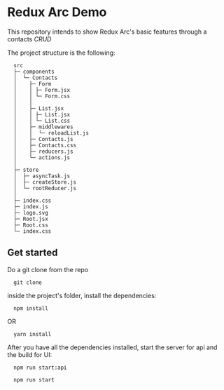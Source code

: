 # Redux Arc Demo

This repository intends to show Redux Arc's basic features through a  contacts *CRUD*

The project structure is the following:

```
  src
  ├─ components
  │  └─ Contacts
  │    ├─ Form
  │    │ ├─ Form.jsx
  │    │ └─ Form.css
  │    │
  │    ├─ List.jsx
  │    │ ├─ List.jsx
  │    │ └─ List.css
  │    ├─ middlewares
  │    │  └─ reloadList.js
  │    ├─ Contacts.js
  │    ├─ Contacts.css
  │    ├─ reducers.js
  │    └─ actions.js
  │
  ├─ store
  │  ├─ asyncTask.js
  │  ├─ createStore.js
  │  └─ rootReducer.js
  │
  ├─ index.css
  ├─ index.js
  ├─ logo.svg
  ├─ Root.jsx
  ├─ Root.css
  └─ index.css
```


## Get started

Do a git clone from the repo

```
  git clone
```

inside the project's folder, install the dependencies:

```
  npm install
```

OR

```
  yarn install
```


After you have all the dependencies installed, start the server for api and the build for UI:

```
  npm run start:api

  npm run start
```
